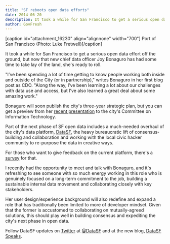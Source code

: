 ```yaml
---
title: "SF reboots open data efforts"
date: 2014-06-20
description: It took a while for San Francisco to get a serious open data effort off the ground, but now that new chief data officer Joy Bonaguro has had some time to take lay of the land, she's ready to roll. 
author: GovFresh
---
```


[caption id="attachment_16230" align="alignnone" width="700"] Port of San Francisco (Photo: Luke Fretwell)[/caption]

It took a while for San Francisco to get a serious open data effort off the ground, but now that new chief data officer Joy Bonaguro has had some time to take lay of the land, she's ready to roll. 

"I’ve been spending a lot of time getting to know people working both inside and outside of the City (or in partnership)," writes Bonaguro in her first blog post as CDO. "Along the way, I’ve been learning a lot about our challenges with data use and access, but I’ve also learned a great deal about some amazing work."

Bonaguro will soon publish the city's three-year strategic plan, but you can get a preview from her <a href="http://sfcoit.org/modules/showdocument.aspx?documentid=1912">recent presentation</a> to the city's Committee on Information Technology.

Part of the next phase of SF open data includes a much-needed overhaul of the city's data platform, <a href="https://data.sfgov.org/">DataSF</a>, the heavy bureaucratic lift of consensus-building and collaboration and working with the local civic hacker community to re-purpose the data in creative ways.

For those who want to give feedback on the current platform, there's a <a href="https://docs.google.com/a/govfresh.com/forms/d/135Mghbh-QQWd119byd6IkJ7gbZJQHdLyZ5Qh_VpCGkU/viewform">survey</a> for that.

I recently had the opportunity to meet and talk with Bonaguro, and it's refreshing to see someone with so much energy working in this role who is genuinely focused on a long-term commitment to the job, building a sustainable internal data movement and collaborating closely with key stakeholders. 

Her user design/experience background will also redefine and expand a role that has traditionally been limited to more of developer mindset. Given that the former is accustomed to collaborating on mutually-agreed solutions, this should play well in building consensus and expediting the city's next phase in open data.

Follow DataSF updates on <a href="https://twitter.com/DataSF">Twitter</a> at <a href="https://twitter.com/DataSF">@DataSF</a> and at the new blog, <a href="http://datasf.org/blog/">DataSF Speaks</a>.
